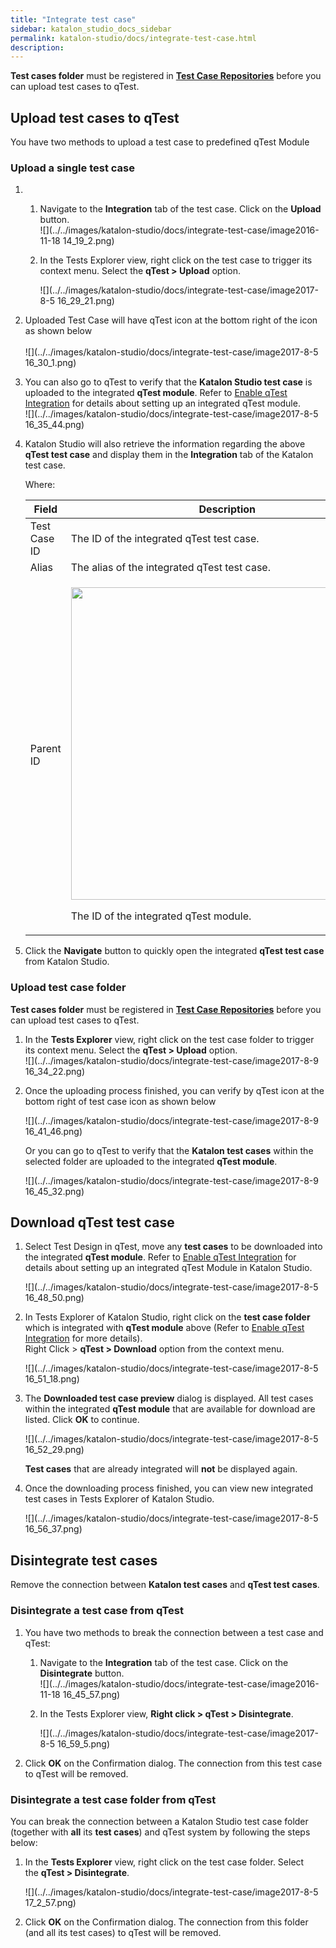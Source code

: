 ```yaml
---
title: "Integrate test case" 
sidebar: katalon_studio_docs_sidebar
permalink: katalon-studio/docs/integrate-test-case.html 
description: 
---
```

**Test cases folder** must be registered in [**Test Case Repositories**](https://docs.katalon.com/display/KD/qTest+Integration) before you can upload test cases to qTest.

Upload test cases to qTest
--------------------------

You have two methods to upload a test case to predefined qTest Module

### Upload a single test case

1.    
    1.  Navigate to the **Integration** tab of the test case. Click on the **Upload** button.  
        ![](../../images/katalon-studio/docs/integrate-test-case/image2016-11-18 14_19_2.png)  
          
        
    2.  In the Tests Explorer view, right click on the test case to trigger its context menu. Select the **qTest > Upload** option.  
          
        ![](../../images/katalon-studio/docs/integrate-test-case/image2017-8-5 16_29_21.png)  
          
        
2.  Uploaded Test Case will have qTest icon at the bottom right of the icon as shown below  
       
    ![](../../images/katalon-studio/docs/integrate-test-case/image2017-8-5 16_30_1.png)  
      
      
    
3.  You can also go to qTest to verify that the **Katalon Studio test case** is uploaded to the integrated **qTest module**. Refer to [Enable qTest Integration](/display/KD/Enable+qTest+Integration) for details about setting up an integrated qTest module.  
    ![](../../images/katalon-studio/docs/integrate-test-case/image2017-8-5 16_35_44.png)  
      
    
4.  Katalon Studio will also retrieve the information regarding the above **qTest test case** and display them in the **Integration** tab of the Katalon test case.
    
      
    Where:
    
    <table><thead><tr><th>Field</th><th>Description</th></tr></thead><tbody><tr><td>Test Case ID</td><td>The ID of the integrated qTest test case.</td></tr><tr><td>Alias</td><td>The alias of the integrated qTest test case.</td></tr><tr><td>Parent ID</td><td><div class="content-wrapper"><p><span class="confluence-embedded-file-wrapper confluence-embedded-manual-size"><img class="confluence-embedded-image" width="500" src="../../images/katalon-studio/docs/integrate-test-case/image2017-8-9 16_27_25.png" data-image-src="/download/attachments/3178914/image2017-8-9%2016%3A27%3A25.png?version=1&amp;modificationDate=1504084817000&amp;api=v2" data-unresolved-comment-count="0" data-linked-resource-id="5116962" data-linked-resource-version="1" data-linked-resource-type="attachment" data-linked-resource-default-alias="image2017-8-9 16:27:25.png" data-base-url="https://docs.katalon.com" data-linked-resource-content-type="image/png" data-linked-resource-container-id="3178914" data-linked-resource-container-version="1"></span></p><p>The ID of the integrated qTest module.</p></div></td></tr></tbody></table>
    
      
    
5.  Click the **Navigate** button to quickly open the integrated **qTest test case** from Katalon Studio.  
      
    

### Upload test case folder

**Test cases folder** must be registered in [**Test Case Repositories**](https://docs.katalon.com/display/KD/qTest+Integration) before you can upload test cases to qTest.

1.  In the **Tests Explorer** view, right click on the test case folder to trigger its context menu. Select the **qTest > Upload** option.  
    ![](../../images/katalon-studio/docs/integrate-test-case/image2017-8-9 16_34_22.png)  
      
    
2.  Once the uploading process finished, you can verify by qTest icon at the bottom right of test case icon as shown below  
      
    ![](../../images/katalon-studio/docs/integrate-test-case/image2017-8-9 16_41_46.png)  
      
    Or you can go to qTest to verify that the **Katalon test cases** within the selected folder are uploaded to the integrated **qTest module**.  
      
    ![](../../images/katalon-studio/docs/integrate-test-case/image2017-8-9 16_45_32.png)

  

Download qTest test case
------------------------

1.  Select Test Design in qTest, move any **test cases** to be downloaded into the integrated **qTest module**. Refer to [Enable qTest Integration](/display/KD/Enable+qTest+Integration) for details about setting up an integrated qTest Module in Katalon Studio.  
      
    ![](../../images/katalon-studio/docs/integrate-test-case/image2017-8-5 16_48_50.png)  
      
    
2.  In Tests Explorer of Katalon Studio, right click on the **test case folder** which is integrated with **qTest module** above (Refer to [Enable qTest Integration](/display/KD/Enable+qTest+Integration) for more details).  
    Right Click > **qTest > Download** option from the context menu.  
      
    ![](../../images/katalon-studio/docs/integrate-test-case/image2017-8-5 16_51_18.png)  
      
    
3.  The **Downloaded test case preview** dialog is displayed. All test cases within the integrated **qTest module** that are available for download are listed. Click **OK** to continue.
    
      
    ![](../../images/katalon-studio/docs/integrate-test-case/image2017-8-5 16_52_29.png)
    
    **Test cases** that are already integrated will **not** be displayed again.
    
4.  Once the downloading process finished, you can view new integrated test cases in Tests Explorer of Katalon Studio.  
      
    ![](../../images/katalon-studio/docs/integrate-test-case/image2017-8-5 16_56_37.png)

Disintegrate test cases
-----------------------

Remove the connection between **Katalon test cases** and **qTest test cases**.

### Disintegrate a test case from qTest

1.  You have two methods to break the connection between a test case and qTest:  
      
    1.  Navigate to the **Integration** tab of the test case. Click on the **Disintegrate** button.  
        ![](../../images/katalon-studio/docs/integrate-test-case/image2016-11-18 16_45_57.png)  
          
        
    2.  In the Tests Explorer view, **Right click > qTest > Disintegrate**.  
          
        ![](../../images/katalon-studio/docs/integrate-test-case/image2017-8-5 16_59_5.png)  
          
        
2.  Click **OK** on the Confirmation dialog. The connection from this test case to qTest will be removed.  
      
    

### Disintegrate a test case folder from qTest

You can break the connection between a Katalon Studio test case folder (together with **all** its **test cases**) and qTest system by following the steps below:

1.  In the **Tests Explorer** view, right click on the test case folder. Select the **qTest > Disintegrate**.  
      
    ![](../../images/katalon-studio/docs/integrate-test-case/image2017-8-5 17_2_57.png)  
      
    
2.  Click **OK** on the Confirmation dialog. The connection from this folder (and all its test cases) to qTest will be removed.